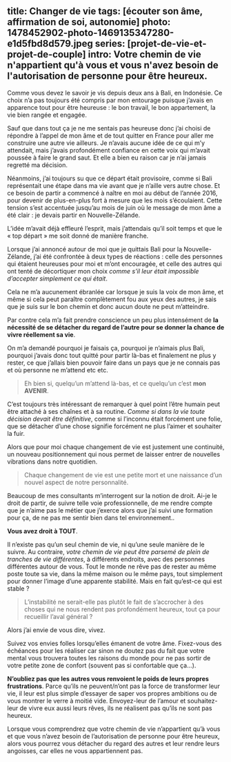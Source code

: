title: Changer de vie
tags: [écouter son âme, affirmation de soi, autonomie]
photo: 1478452902-photo-1469135347280-e1d5fbd8d579.jpeg
series: [projet-de-vie-et-projet-de-couple]
intro: Votre chemin de vie n'appartient qu'à vous et vous n'avez besoin de l'autorisation de personne pour être heureux.
---
Comme vous devez le savoir je vis depuis deux ans à Bali, en Indonésie. Ce choix n’a pas toujours été compris par mon entourage puisque j’avais en apparence tout pour être heureuse : le bon travail, le bon appartement, la vie bien rangée et engagée.

Sauf que dans tout ça je ne me sentais pas heureuse donc j’ai choisi de répondre à l’appel de mon âme et de tout quitter en France pour aller me construire une autre vie ailleurs. Je n’avais aucune idée de ce qui m’y attendait, mais j’avais profondément confiance en cette voix qui m’avait poussée à faire le grand saut. Et elle a bien eu raison car je n’ai jamais regretté ma décision.

Néanmoins, j’ai toujours su que ce départ était provisoire, comme si Bali représentait une étape dans ma vie avant que je n’aille vers autre chose. Et ce besoin de partir a commencé à naître en moi au début de l’année 2016, pour devenir de plus-en-plus fort à mesure que les mois s’écoulaient. Cette tension s’est accentuée jusqu’au mois de juin où le message de mon âme a été clair : je devais partir en Nouvelle-Zélande.

L’idée m’avait déjà effleuré l’esprit, mais j’attendais qu’il soit temps et que le « top départ » me soit donné de manière franche.

Lorsque j’ai annoncé autour de moi que je quittais Bali pour la Nouvelle-Zélande, j’ai été confrontée à deux types de réactions : celle des personnes qui étaient heureuses pour moi et m’ont encouragée, et celle des autres qui ont tenté de décortiquer mon choix *comme s’il leur était impossible d’accepter simplement ce qui était*.
 
Cela ne m’a aucunement ébranlée car lorsque je suis la voix de mon âme, et même si cela peut paraître complètement fou aux yeux des autres, je sais que je suis sur le bon chemin et donc aucun doute ne peut m’atteindre. 

Par contre cela m’a fait prendre conscience un peu plus intensément de **la nécessité de se détacher du regard de l’autre pour se donner la chance de vivre réellement sa vie**.

On m’a demandé pourquoi je faisais ça, pourquoi je n’aimais plus Bali, pourquoi j’avais donc tout quitté pour partir là-bas et finalement ne plus y rester, ce que j’allais bien pouvoir faire dans un pays que je ne connais pas et où personne ne m’attend etc etc.

>Eh bien si, quelqu’un m’attend là-bas, et ce quelqu’un c’est **mon AVENIR**.

C’est toujours très intéressant de remarquer à quel point l’être humain peut être attaché à ses chaînes et à sa routine. *Comme si dans la vie toute décision devait être définitive*, comme si l’inconnu était forcément une folie, que se détacher d’une chose signifie forcément ne plus l’aimer et souhaiter la fuir. 

Alors que pour moi chaque changement de vie est justement une continuité, un nouveau positionnement qui nous permet de laisser entrer de nouvelles vibrations dans notre quotidien. 

>Chaque changement de vie est une petite mort et une naissance d’un nouvel aspect de notre personnalité.

Beaucoup de mes consultants m’interrogent sur la notion de droit. Ai-je le droit de partir, de suivre telle voie professionnelle, de me rendre compte que je n’aime pas le métier que j’exerce alors que j’ai suivi une formation pour ça, de ne pas me sentir bien dans tel environnement..

**Vous avez droit à TOUT**.

Il n’existe pas qu’un seul chemin de vie, ni qu’une seule manière de le suivre. Au contraire, *votre chemin de vie peut être parsemé de plein de tranches de vie différentes*, à différents endroits, avec des personnes différentes autour de vous. Tout le monde ne rêve pas de rester au même poste toute sa vie, dans la même maison ou le même pays, tout simplement pour donner l’image d’une apparente stabilité. Mais en fait qu’est-ce qui est stable ? 

>L’instabilité ne serait-elle pas plutôt le fait de s’accrocher à des choses qui ne nous rendent pas profondément heureux, tout ça pour recueillir l’aval général ?

Alors j’ai envie de vous dire, vivez.

Suivez vos envies folles lorsqu’elles émanent de votre âme. Fixez-vous des échéances pour les réaliser car sinon ne doutez pas du fait que votre mental vous trouvera toutes les raisons du monde pour ne pas sortir de votre petite zone de confort (souvent pas si confortable que ça...).

**N’oubliez pas que les autres vous renvoient le poids de leurs propres frustrations**. Parce qu’ils ne peuvent/n’ont pas la force de transformer leur vie, il leur est plus simple d’essayer de saper vos propres ambitions ou de vous montrer le verre à moitié vide. Envoyez-leur de l’amour et souhaitez-leur de vivre eux aussi leurs rêves, ils ne réalisent pas qu’ils ne sont pas heureux.

Lorsque vous comprendrez que votre chemin de vie n’appartient qu’à vous et que vous n’avez besoin de l’autorisation de personne pour être heureux, alors vous pourrez vous détacher du regard des autres et leur rendre leurs angoisses, car elles ne vous appartiennent pas.

